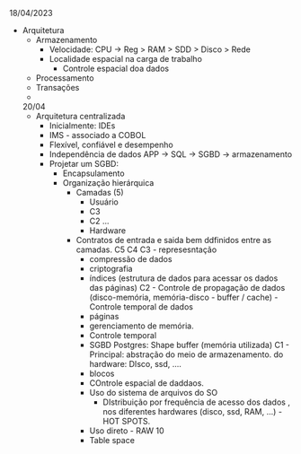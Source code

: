 18/04/2023
* Arquitetura
    * Armazenamento
        * Velocidade: CPU -> Reg > RAM > SDD > Disco > Rede
        * Localidade espacial na carga de trabalho
            * Controle espacial doa dados
    * Processamento
    * Transações
    *
    20/04
    * Arquitetura centralizada
        * Inicialmente: IDEs
        * IMS - associado a COBOL
        * Flexível, confiável e desempenho
        * Independência de dados
        APP -> SQL -> SGBD -> armazenamento
        * Projetar um SGBD:
            * Encapsulamento
            * Organização hierárquica
                * Camadas (5)
                    * Usuário
                    * C3
                    * C2
                    ...
                    * Hardware
                * Contratos de entrada e saida bem ddfinidos entre as camadas.
                C5
                C4
                C3 - represesntação
                    * compressão de dados
                    * criptografia
                    * índices (estrutura de dados para acessar os dados das páginas)
                C2 - Controle de propagação de dados (disco-memória, memória-disco - buffer / cache) - Controle temporal de dados
                    * páginas
                    * gerenciamento de memória.
                    * Controle temporal
                    * SGBD Postgres: Shape buffer (memória utilizada)
                C1 - Principal: abstração do meio de armazenamento. do hardware: DIsco, ssd, ....
                    * blocos
                    * COntrole espacial de daddaos.
                    * Uso do sistema de arquivos do SO
                        * DIstribuição por frequência de acesso dos dados , nos diferentes hardwares (disco, ssd, RAM, ...) - HOT SPOTS.
                    * Uso direto - RAW 10
                    * Table space
                